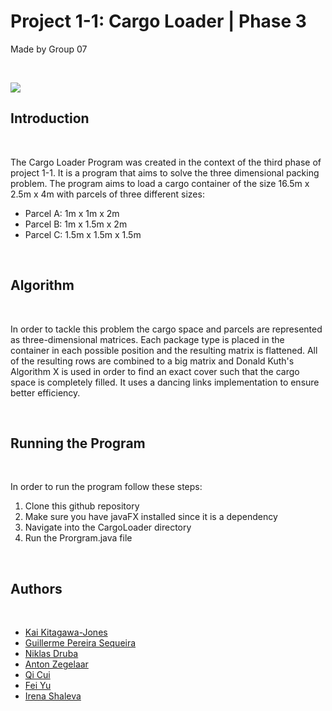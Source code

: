 <h1 align="left"> Project 1-1: Cargo Loader | Phase 3</h1>
<p align="left">Made by Group 07</p><br>
<p align="left"><img src="https://i.imgur.com/CqXvA9C.png"></p>
<h2 align="left">Introduction</h2><br>
<p>
  The Cargo Loader Program was created in the context of the third phase of project 1-1. It is a program that aims to solve the three dimensional packing problem. The program aims to load a cargo container of the size 16.5m x 2.5m x 4m with parcels of three different sizes:
<ul>
  <li>Parcel A: 1m x 1m x 2m</li>
  <li>Parcel B: 1m x 1.5m x 2m</li>
  <li>Parcel C: 1.5m x 1.5m x 1.5m</li>
</ul>
</p><br>
<h2 align="left">Algorithm</h2><br>
<p>
  In order to tackle this problem the cargo space and parcels are represented as three-dimensional matrices. Each package type is placed in the container in each possible position and the resulting matrix is flattened. All of the resulting rows are combined to a big matrix and Donald Kuth's Algorithm X is used in order to find an exact cover such that the cargo space is completely filled. It uses a dancing links implementation to ensure better efficiency.
</p><br>
<h2 align="left">Running the Program</h2><br>
<p>
  In order to run the program follow these steps:
<ol>
  <li>Clone this github repository</li>
  <li>Make sure you have javaFX installed since it is a dependency</li>
  <li>Navigate into the CargoLoader directory</li>
  <li>Run the Prorgram.java file</li>
</ol>
</p><br>
<h2 align="left">Authors</h2><br>
<p>
  <ul>
  <li><a href="https://github.com/kal39">Kai Kitagawa-Jones</a></li>
  <li><a href="https://github.com/sequeiragui">Guillerme Pereira Sequeira</a></li>
  <li><a href="https://github.com/YungSpecht">Niklas Druba</a></li>
  <li><a href="url">Anton Zegelaar</a></li>
  <li><a href="url">Qi Cui</a></li>
  <li><a href="url">Fei Yu</a></li>
  <li><a href="url">Irena Shaleva</a></li>
</ul>
</p>
